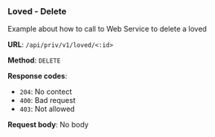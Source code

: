 ### Loved - Delete

Example about how to call to Web Service to delete a loved

**URL**: `/api/priv/v1/loved/<:id>`

**Method**: `DELETE`

**Response codes**:
* `204`: No contect
* `400`: Bad request
* `403`: Not allowed

**Request body**: No body